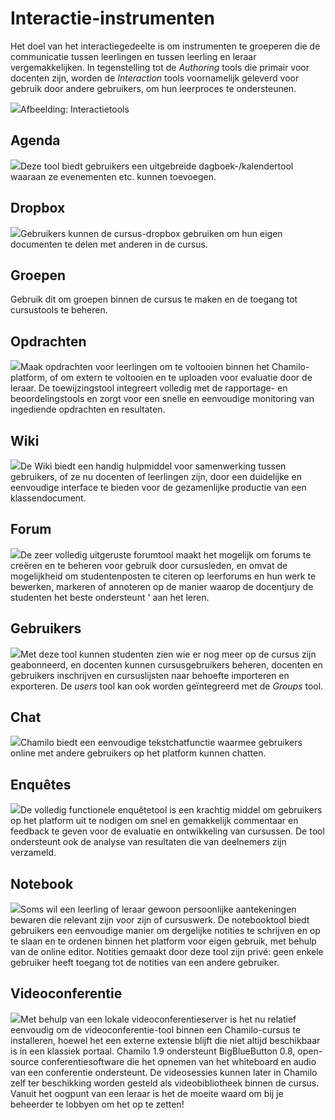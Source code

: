# Interactie-instrumenten

Het doel van het interactiegedeelte is om instrumenten te groeperen die de communicatie tussen leerlingen en tussen leerling en leraar vergemakkelijken. In tegenstelling tot de *Authoring* tools die primair voor docenten zijn, worden de *Interaction* tools voornamelijk geleverd voor gebruik door andere gebruikers, om hun leerproces te ondersteunen.

![](../../.gitbook/assets/images30%20%287%29.png)Afbeelding: Interactietools

## Agenda <a id="agenda"></a>

![](../../.gitbook/assets/graphics96%20%283%29.png)Deze tool biedt gebruikers een uitgebreide dagboek-/kalendertool waaraan ze evenementen etc. kunnen toevoegen.

## Dropbox <a id="dropbox"></a>

![](../../.gitbook/assets/graphics97%20%283%29.png)Gebruikers kunnen de cursus-dropbox gebruiken om hun eigen documenten te delen met anderen in de cursus.

## Groepen <a id="groups"></a>

Gebruik dit om groepen binnen de cursus te maken en de toegang tot cursustools te beheren.

## Opdrachten <a id="assignments"></a>

![](../../.gitbook/assets/graphics99%20%283%29.png)Maak opdrachten voor leerlingen om te voltooien binnen het Chamilo-platform, of om extern te voltooien en te uploaden voor evaluatie door de leraar. De toewijzingstool integreert volledig met de rapportage- en beoordelingstools en zorgt voor een snelle en eenvoudige monitoring van ingediende opdrachten en resultaten.

## Wiki <a id="wiki"></a>

![](../../.gitbook/assets/graphics100%20%283%29.png)De Wiki biedt een handig hulpmiddel voor samenwerking tussen gebruikers, of ze nu docenten of leerlingen zijn, door een duidelijke en eenvoudige interface te bieden voor de gezamenlijke productie van een klassendocument.

## Forum <a id="forum"></a>

![](../../.gitbook/assets/graphics101%20%283%29.png)De zeer volledig uitgeruste forumtool maakt het mogelijk om forums te creëren en te beheren voor gebruik door cursusleden, en omvat de mogelijkheid om studentenposten te citeren op leerforums en hun werk te bewerken, markeren of annoteren op de manier waarop de docentjury de studenten het beste ondersteunt ' aan het leren.

## Gebruikers <a id="users"></a>

![](../../.gitbook/assets/graphics102%20%283%29.png)Met deze tool kunnen studenten zien wie er nog meer op de cursus zijn geabonneerd, en docenten kunnen cursusgebruikers beheren, docenten en gebruikers inschrijven en cursuslijsten naar behoefte importeren en exporteren. De *users* tool kan ook worden geïntegreerd met de *Groups* tool.

## Chat <a id="chat"></a>

![](../../.gitbook/assets/graphics103%20%283%29.png)Chamilo biedt een eenvoudige tekstchatfunctie waarmee gebruikers online met andere gebruikers op het platform kunnen chatten.

## Enquêtes <a id="surveys"></a>

![](../../.gitbook/assets/graphics104%20%283%29.png)De volledig functionele enquêtetool is een krachtig middel om gebruikers op het platform uit te nodigen om snel en gemakkelijk commentaar en feedback te geven voor de evaluatie en ontwikkeling van cursussen. De tool ondersteunt ook de analyse van resultaten die van deelnemers zijn verzameld.

## Notebook <a id="notebook"></a>

![](../../.gitbook/assets/graphics105%20%283%29.png)Soms wil een leerling of leraar gewoon persoonlijke aantekeningen bewaren die relevant zijn voor zijn of cursuswerk. De notebooktool biedt gebruikers een eenvoudige manier om dergelijke notities te schrijven en op te slaan en te ordenen binnen het platform voor eigen gebruik, met behulp van de online editor. Notities gemaakt door deze tool zijn privé: geen enkele gebruiker heeft toegang tot de notities van een andere gebruiker.

## Videoconferentie <a id="video-conference"></a>

![](../../.gitbook/assets/graphics106%20%283%29.png)Met behulp van een lokale videoconferentieserver is het nu relatief eenvoudig om de videoconferentie-tool binnen een Chamilo-cursus te installeren, hoewel het een externe extensie blijft die niet altijd beschikbaar is in een klassiek portaal. Chamilo 1.9 ondersteunt BigBlueButton 0.8, open-source conferentiesoftware die het opnemen van het whiteboard en audio van een conferentie ondersteunt. De videosessies kunnen later in Chamilo zelf ter beschikking worden gesteld als videobibliotheek binnen de cursus. Vanuit het oogpunt van een leraar is het de moeite waard om bij je beheerder te lobbyen om het op te zetten!
